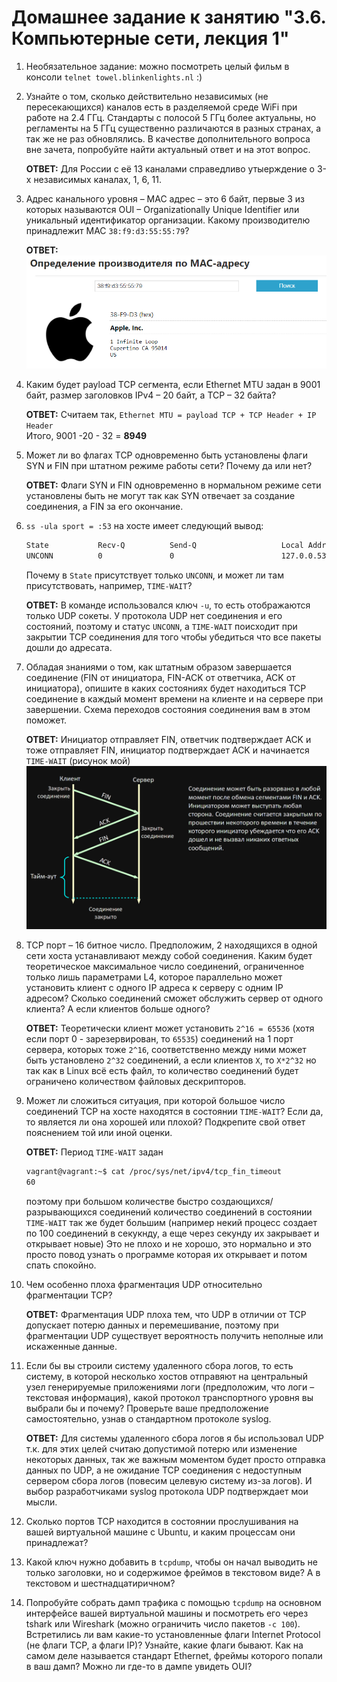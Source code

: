 # Домашнее задание к занятию "3.6. Компьютерные сети, лекция 1"

1. Необязательное задание:
можно посмотреть целый фильм в консоли `telnet towel.blinkenlights.nl` :)

1. Узнайте о том, сколько действительно независимых (не пересекающихся) каналов есть в разделяемой среде WiFi при работе на 2.4 ГГц. Стандарты с полосой 5 ГГц более актуальны, но регламенты на 5 ГГц существенно различаются в разных странах, а так же не раз обновлялись. В качестве дополнительного вопроса вне зачета, попробуйте найти актуальный ответ и на этот вопрос.  

    __ОТВЕТ:__ Для России с её 13 каналами справедливо утыерждение о 3-х независимых каналах, 1, 6, 11.

1. Адрес канального уровня – MAC адрес – это 6 байт, первые 3 из которых называются OUI – Organizationally Unique Identifier или уникальный идентификатор организации. Какому производителю принадлежит MAC `38:f9:d3:55:55:79`?  

    __ОТВЕТ:__  
    [![2021-05-04 09-09-46_Vivaldi.png](https://raw.githubusercontent.com/tabwizard/devops-netology/main/img/2021-05-04%2009-09-46_Vivaldi.png)](https://github.com/tabwizard/devops-netology/blob/6802153283ebc9128a5a66bf8af2d132a726d4f1/img/2021-05-04%2009-09-46_Vivaldi.png)

1. Каким будет payload TCP сегмента, если Ethernet MTU задан в 9001 байт, размер заголовков IPv4 – 20 байт, а TCP – 32 байта?  

    __ОТВЕТ:__  Считаем так, `Ethernet MTU = payload TCP + TCP Header + IP Header`  
    Итого, 9001 -20 - 32 = __8949__

1. Может ли во флагах TCP одновременно быть установлены флаги SYN и FIN при штатном режиме работы сети? Почему да или нет?  

    __ОТВЕТ:__  Флаги SYN и FIN одновременно в нормальном режиме сети установлены быть не могут так как SYN отвечает за создание соединения, а FIN за его окончание.

1. `ss -ula sport = :53` на хосте имеет следующий вывод:

    ```bash
    State           Recv-Q          Send-Q                   Local Address:Port                     Peer Address:Port          Process
    UNCONN          0               0                        127.0.0.53%lo:domain                        0.0.0.0:*
    ```

    Почему в `State` присутствует только `UNCONN`, и может ли там присутствовать, например, `TIME-WAIT`?  

    __ОТВЕТ:__  В команде использовался ключ `-u`, то есть отображаются только UDP сокеты. У протокола UDP нет соединения и его состояний, поэтому и статус `UNCONN`, а `TIME-WAIT` поисходит при закрытии TCP соединения для того чтобы убедиться что все пакеты дошли до адресата.

1. Обладая знаниями о том, как штатным образом завершается соединение (FIN от инициатора, FIN-ACK от ответчика, ACK от инициатора), опишите в каких состояниях будет находиться TCP соединение в каждый момент времени на клиенте и на сервере при завершении. Схема переходов состояния соединения вам в этом поможет.  

    __ОТВЕТ:__  Инициатор отправляет FIN, ответчик подтверждает ACK и тоже отправляет FIN, инициатор подтверждает ACK и начинается `TIME-WAIT` (рисунок мой)
    [![03-sysadmin-06-net_Net.png](https://raw.githubusercontent.com/tabwizard/devops-netology/main/img/03-sysadmin-06-net_Net.png)](https://github.com/tabwizard/devops-netology/blob/main/img/03-sysadmin-06-net_Net.png)

1. TCP порт – 16 битное число. Предположим, 2 находящихся в одной сети хоста устанавливают между собой соединения. Каким будет теоретическое максимальное число соединений, ограниченное только лишь параметрами L4, которое параллельно может установить клиент с одного IP адреса к серверу с одним IP адресом? Сколько соединений сможет обслужить сервер от одного клиента? А если клиентов больше одного?  

    __ОТВЕТ:__  Теоретически клиент может установить `2^16 = 65536` (хотя если порт 0 - зарезервирован, то `65535`) соединений на 1 порт сервера, которых тоже `2^16`, соответственно между ними может быть установлено `2^32` соединений, а если клиентов `Х`, то `Х*2^32` но так как в Linux всё есть файл, то количество соединений будет ограничено количеством файловых дескрипторов.

1. Может ли сложиться ситуация, при которой большое число соединений TCP на хосте находятся в состоянии  `TIME-WAIT`? Если да, то является ли она хорошей или плохой? Подкрепите свой ответ пояснением той или иной оценки.  

    __ОТВЕТ:__  Период `TIME-WAIT` задан

    ```bash
    vagrant@vagrant:~$ cat /proc/sys/net/ipv4/tcp_fin_timeout
    60
    ```

    поэтому при большом количестве быстро создающихся/разрывающихся соединений количество соединений в состоянии `TIME-WAIT` так же будет большим (например некий процесс создает по 100 соединений в секукнду, а еще через секунду их закрывает и открывает новые) Это не плохо и не хорошо, это нормально и это просто повод узнать о программе которая их открывает и потом спать спокойно.

1. Чем особенно плоха фрагментация UDP относительно фрагментации TCP?  

    __ОТВЕТ:__  Фрагментация UDP плоха тем, что UDP в отличии от TCP допускает потерю данных и перемешивание, поэтому при фрагментации UDP существует вероятность получить неполные или искаженные данные.

1. Если бы вы строили систему удаленного сбора логов, то есть систему, в которой несколько хостов отправяют на центральный узел генерируемые приложениями логи (предположим, что логи – текстовая информация), какой протокол транспортного уровня вы выбрали бы и почему? Проверьте ваше предположение самостоятельно, узнав о стандартном протоколе syslog.  

    __ОТВЕТ:__  Для системы удаленного сбора логов я бы использовал UDP т.к. для этих целей считаю допустимой потерю или изменение некоторых данных, так же важным моментом будет просто отправка данных по UDP, а не ожидание TCP соединения с недоступным сервером сбора логов (повесим целевую систему из-за логов). И выбор разработчиками syslog протокола UDP подтверждает мои мысли.

1. Сколько портов TCP находится в состоянии прослушивания на вашей виртуальной машине с Ubuntu, и каким процессам они принадлежат?

1. Какой ключ нужно добавить в `tcpdump`, чтобы он начал выводить не только заголовки, но и содержимое фреймов в текстовом виде? А в текстовом и шестнадцатиричном?

1. Попробуйте собрать дамп трафика с помощью `tcpdump` на основном интерфейсе вашей виртуальной машины и посмотреть его через tshark или Wireshark (можно ограничить число пакетов `-c 100`). Встретились ли вам какие-то установленные флаги Internet Protocol (не флаги TCP, а флаги IP)? Узнайте, какие флаги бывают. Как на самом деле называется стандарт Ethernet, фреймы которого попали в ваш дамп? Можно ли где-то в дампе увидеть OUI?
